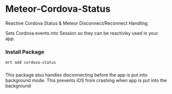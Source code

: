 Meteor-Cordova-Status
=====================

Reactive Cordova Status &amp; Meteor Disconnect/Reconnect Handling

Sets Cordova events into Session so they can be reactivley used in
your app.

### Install Package

`mrt add cordova-status`

### 




This package also handles disconnecting before the app
is put into background mode. This prevents iOS from crashing when
app is put into the background
